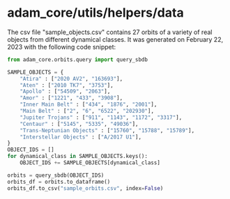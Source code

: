 # adam_core/utils/helpers/data

The csv file "sample_objects.csv" contains 27 orbits of a variety of real objects from different dynamical classes. It was generated on February 22, 2023
with the following code snippet:

```python
from adam_core.orbits.query import query_sbdb

SAMPLE_OBJECTS = {
    "Atira" : ["2020 AV2", "163693"],
    "Aten" : ["2010 TK7", "3753"],
    "Apollo" : ["54509", "2063"],
    "Amor" : ["1221", "433", "3908"],
    "Inner Main Belt" : ["434", "1876", "2001"],
    "Main Belt" : ["2", "6", "6522", "202930"],
    "Jupiter Trojans" : ["911", "1143", "1172", "3317"],
    "Centaur" : ["5145", "5335", "49036"],
    "Trans-Neptunian Objects" : ["15760", "15788", "15789"],
    "Interstellar Objects" : ["A/2017 U1"],
}
OBJECT_IDS = []
for dynamical_class in SAMPLE_OBJECTS.keys():
    OBJECT_IDS += SAMPLE_OBJECTS[dynamical_class]

orbits = query_sbdb(OBJECT_IDS)
orbits_df = orbits.to_dataframe()
orbits_df.to_csv("sample_orbits.csv", index=False)
```
